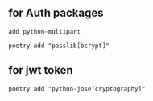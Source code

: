 ## for Auth packages
`add python-multipart`

`poetry add "passlib[bcrypt]"`

## for jwt token
`poetry add "python-jose[cryptography]"`
